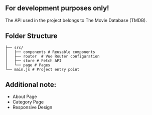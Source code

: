 ## For development purposes only!

The API used in the project belongs to The Movie Database (TMDB).

## Folder Structure

```
├── src/
│   ├── components # Reusable components
│   ├── router  # Vue Router configuration
│   ├── store # Fetch API
│   └── page # Pages
└── main.js # Project entry point
```

## Additional note:

  - About Page 
  - Category Page
  - Responsive Design
